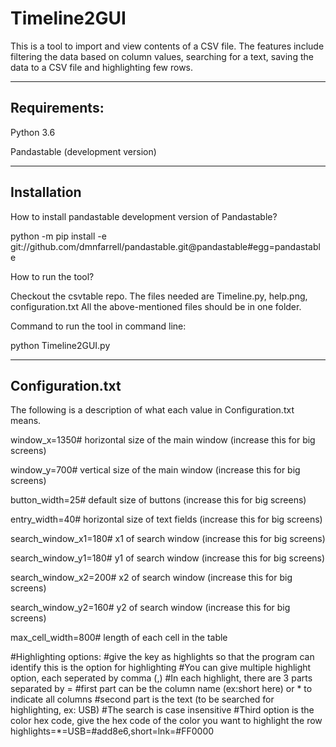 # Timeline2GUI
This is a tool to import and view contents of a CSV file.
The features include filtering the data based on column values, searching for a text, saving the data to a CSV file and highlighting few rows.

-------------------------
Requirements:
-------------------------
Python 3.6

Pandastable (development version)

-----------------------
Installation
-----------------------

How to install pandastable development version of Pandastable?

python -m pip install -e git://github.com/dmnfarrell/pandastable.git@pandastable#egg=pandastable

How to run the tool?

Checkout the csvtable repo. 
The files needed are Timeline.py, help.png, configuration.txt
All the above-mentioned files should be in one folder.

Command to run the tool in command line:

python Timeline2GUI.py

--------------------
Configuration.txt
------------------
The following is a description of what each value in Configuration.txt means.

window_x=1350# horizontal size of the main window (increase this for big screens)

window_y=700# vertical size of the main window (increase this for big screens)

button_width=25# default size of buttons (increase this for big screens)

entry_width=40# horizontal size of text fields (increase this for big screens)

search_window_x1=180# x1 of search window (increase this for big screens)

search_window_y1=180# y1 of search window (increase this for big screens)

search_window_x2=200# x2 of search window (increase this for big screens)

search_window_y2=160# y2 of search window (increase this for big screens)

max_cell_width=800# length of each cell in the table

#Highlighting options:
#give the key as highlights so that the program can identify this is the option for highlighting
#You can give multiple highlight option, each seperated by comma (,)
#In each highlight, there are 3 parts separated by =
#first part can be the column name (ex:short here) or * to indicate all columns
#second part is the text (to be searched for highlighting, ex: USB)
#The search is case insensitive
#Third option is the color hex code, give the hex code of the color you want to highlight the row
highlights=*=USB=#add8e6,short=lnk=#FF0000




